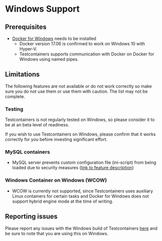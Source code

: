 # Windows Support

## Prerequisites
* [Docker for Windows](https://docs.docker.com/docker-for-windows/) needs to be installed
  * Docker version 17.06 is confirmed to work on Windows 10 with Hyper-V.
  * Testcontainers supports communication with Docker on Docker for Windows using named pipes.

## Limitations
The following features are not available or do not work correctly so make sure you do not use them or use them with 
caution. The list may not be complete.

### Testing

Testcontainers is not regularly tested on Windows, so please consider it to be at an beta level of readiness.

If you wish to use Testcontainers on Windows, please confirm that it works correctly for you before investing significant
effort.

### MySQL containers
* MySQL server prevents custom configuration file (ini-script) from being loaded due to security measures ([link to feature description](../modules/databases/index.md#using-an-init-script-from-a-file))

### Windows Container on Windows (WCOW)

* WCOW is currently not supported, since Testcontainers uses auxiliary Linux containers for certain tasks and Docker for Windows does not support hybrid engine mode at the time of writing.

## Reporting issues

Please report any issues with the Windows build of Testcontainers [here](https://github.com/testcontainers/testcontainers-java/issues)
and be sure to note that you are using this on Windows.
